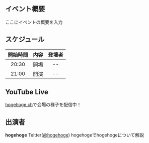## イベント概要
ここにイベントの概要を入力

## スケジュール
| 開始時間 | 内容 | 登壇者 |
| :------: | :--- | :----: |
|  20:30   | 開場 |   --   |
|  21:00   | 開演 |   --   |

## YouTube Live
[hogehoge.ch](https://youtube.com)で会場の様子を配信中！

## 出演者
**hogehoge** Teitter([@hogehoge](https://twitter.com))
hogehogeでhogehogeについて解説